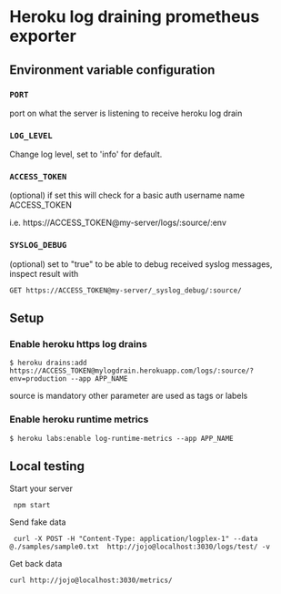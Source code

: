 # Heroku log draining prometheus exporter

## Environment variable configuration

### ```PORT```

port on what the server is listening to receive heroku log drain


### ```LOG_LEVEL```

Change log level, set to 'info' for default.


### ```ACCESS_TOKEN```


(optional) if set this will check for a basic auth username name ACCESS_TOKEN


i.e. https://ACCESS_TOKEN@my-server/logs/:source/:env


### ```SYSLOG_DEBUG```


(optional) set to "true" to be able to debug received syslog messages, inspect result with

    GET https://ACCESS_TOKEN@my-server/_syslog_debug/:source/


## Setup

### Enable heroku https log drains

    $ heroku drains:add https://ACCESS_TOKEN@mylogdrain.herokuapp.com/logs/:source/?env=production --app APP_NAME

source is mandatory other parameter are used as tags or labels

### Enable heroku runtime metrics

    $ heroku labs:enable log-runtime-metrics --app APP_NAME


## Local testing

Start your server

     npm start

Send fake data

     curl -X POST -H "Content-Type: application/logplex-1" --data @./samples/sample0.txt  http://jojo@localhost:3030/logs/test/ -v

Get back data

    curl http://jojo@localhost:3030/metrics/